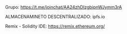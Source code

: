 Grupo:
https://t.me/joinchat/AA24zhDIzgbipnWJymm3rA

ALMACENAMINETO DESCENTRALIZADO:
ipfs.io

Remix - Solidity IDE:
https://remix.ethereum.org/
